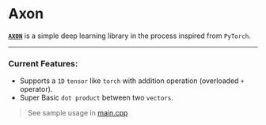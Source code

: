 # Axon

[**`AXON`**](https://github.com/51ddhesh/axon/) is a simple deep learning library in the process inspired from `PyTorch`.


--- 

### Current Features:
- Supports a `1D` `tensor` like `torch` with addition operation (overloaded `+` operator).
- Super Basic `dot product` between two `vectors`.

> See sample usage in [main.cpp](./main.cpp)


